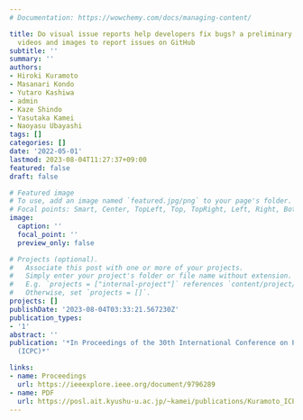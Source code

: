 ```yaml
---
# Documentation: https://wowchemy.com/docs/managing-content/

title: Do visual issue reports help developers fix bugs? a preliminary study of using
  videos and images to report issues on GitHub
subtitle: ''
summary: ''
authors:
- Hiroki Kuramoto
- Masanari Kondo
- Yutaro Kashiwa
- admin
- Kaze Shindo
- Yasutaka Kamei
- Naoyasu Ubayashi
tags: []
categories: []
date: '2022-05-01'
lastmod: 2023-08-04T11:27:37+09:00
featured: false
draft: false

# Featured image
# To use, add an image named `featured.jpg/png` to your page's folder.
# Focal points: Smart, Center, TopLeft, Top, TopRight, Left, Right, BottomLeft, Bottom, BottomRight.
image:
  caption: ''
  focal_point: ''
  preview_only: false

# Projects (optional).
#   Associate this post with one or more of your projects.
#   Simply enter your project's folder or file name without extension.
#   E.g. `projects = ["internal-project"]` references `content/project/deep-learning/index.md`.
#   Otherwise, set `projects = []`.
projects: []
publishDate: '2023-08-04T03:33:21.567230Z'
publication_types:
- '1'
abstract: ''
publication: '*In Proceedings of the 30th International Conference on Program Comprehension
  (ICPC)*'

links: 
- name: Proceedings
  url: https://ieeexplore.ieee.org/document/9796289
- name: PDF
  url: https://posl.ait.kyushu-u.ac.jp/~kamei/publications/Kuramoto_ICPC2022.pdf
---
```

